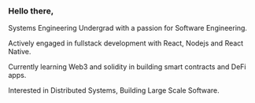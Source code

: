 ### Hello there,

Systems Engineering Undergrad with a passion for Software Engineering. 

Actively engaged in fullstack development with React, Nodejs and React Native.

Currently learning Web3 and solidity in building smart contracts and DeFi apps.  

Interested in Distributed Systems, Building Large Scale Software.



<!--
**dabigjoe6/dabigjoe6** is a ✨ _special_ ✨ repository because its `README.md` (this file) appears on your GitHub profile.

Here are some ideas to get you started:

- 🔭 I’m currently working on ...
- 🌱 I’m currently learning ...
- 👯 I’m looking to collaborate on ...
- 🤔 I’m looking for help with ...
- 💬 Ask me about ...
- 📫 How to reach me: ...
- 😄 Pronouns: ...
- ⚡ Fun fact: ...
-->
